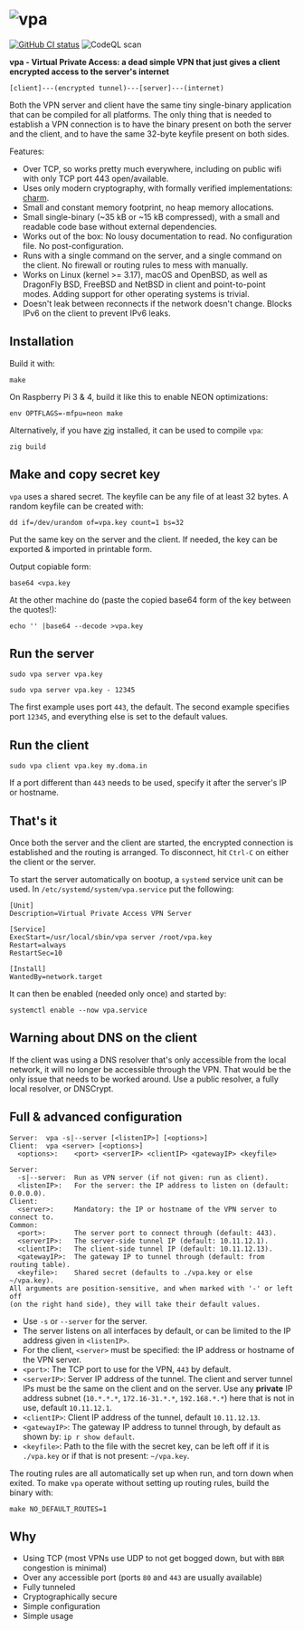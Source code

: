 # ![vpa](https://raw.github.com/pepa65/vpa/master/logo.png)

[![GitHub CI status](https://github.com/pepa65/vpa/workflows/CI/badge.svg)](https://github.com/pepa65/vpa/actions)
![CodeQL scan](https://github.com/pepa65/vpa/workflows/CodeQL%20scan/badge.svg)

**vpa - Virtual Private Access: a dead simple VPN that just gives a client encrypted access to the server's internet**

```text
[client]---(encrypted tunnel)---[server]---(internet)
```

Both the VPN server and client have the same tiny single-binary application that can be compiled for all platforms.
The only thing that is needed to establish a VPN connection is to have the binary present on both the server and
the client, and to have the same 32-byte keyfile present on both sides.

Features:

* Over TCP, so works pretty much everywhere, including on public wifi with only TCP port 443 open/available.
* Uses only modern cryptography, with formally verified implementations: [charm](https://github.com/jedisct1/charm).
* Small and constant memory footprint, no heap memory allocations.
* Small single-binary (~35 kB or ~15 kB compressed), with a small and readable code base without external dependencies.
* Works out of the box: No lousy documentation to read. No configuration file. No post-configuration.
* Runs with a single command on the server, and a single command on the client. No firewall or routing rules to mess with manually.
* Works on Linux (kernel >= 3.17), macOS and OpenBSD, as well as DragonFly BSD, FreeBSD and NetBSD in client and point-to-point modes.
  Adding support for other operating systems is trivial.
* Doesn't leak between reconnects if the network doesn't change. Blocks IPv6 on the client to prevent IPv6 leaks.

## Installation

Build it with:

`make`

On Raspberry Pi 3 & 4, build it like this to enable NEON optimizations:

`env OPTFLAGS=-mfpu=neon make`

Alternatively, if you have [zig](https://ziglang.org) installed, it can be used to compile `vpa`:

`zig build`

<!--On macOS, `vpa` can be installed using Homebrew: `brew install vpa`.-->

## Make and copy secret key

`vpa` uses a shared secret. The keyfile can be any file of at least 32 bytes.
A random keyfile can be created with:

`dd if=/dev/urandom of=vpa.key count=1 bs=32`

Put the same key on the server and the client. If needed, the key can be exported & imported in printable form.

Output copiable form:

`base64 <vpa.key`

At the other machine do (paste the copied base64 form of the key between the quotes!):

`echo '' |base64 --decode >vpa.key`

## Run the server

`sudo vpa server vpa.key`

`sudo vpa server vpa.key - 12345`

The first example uses port `443`, the default.
The second example specifies port `12345`, and everything else is set to the default values.

## Run the client

`sudo vpa client vpa.key my.doma.in`

If a port different than `443` needs to be used, specify it after the server's IP or hostname.

## That's it

Once both the server and the client are started, the encrypted connection is established and the routing is arranged.
To disconnect, hit `Ctrl-C` on either the client or the server.

To start the server automatically on bootup, a `systemd` service unit can be used.
In `/etc/systemd/system/vpa.service` put the following:

```text
[Unit]
Description=Virtual Private Access VPN Server

[Service]
ExecStart=/usr/local/sbin/vpa server /root/vpa.key
Restart=always
RestartSec=10

[Install]
WantedBy=network.target
```

It can then be enabled (needed only once) and started by:

`systemctl enable --now vpa.service`

## Warning about DNS on the client

If the client was using a DNS resolver that's only accessible from the local network, it will no longer be accessible through the VPN.
That would be the only issue that needs to be worked around. Use a public resolver, a fully local resolver, or DNSCrypt.

## Full & advanced configuration

```text
Server:  vpa -s|--server [<listenIP>] [<options>]
Client:  vpa <server> [<options>]
  <options>:    <port> <serverIP> <clientIP> <gatewayIP> <keyfile>

Server:
  -s|--server:  Run as VPN server (if not given: run as client).
  <listenIP>:   For the server: the IP address to listen on (default: 0.0.0.0).
Client:
  <server>:     Mandatory: the IP or hostname of the VPN server to connect to.
Common:
  <port>:       The server port to connect through (default: 443).
  <serverIP>:   The server-side tunnel IP (default: 10.11.12.1).
  <clientIP>:   The client-side tunnel IP (default: 10.11.12.13).
  <gatewayIP>:  The gateway IP to tunnel through (default: from routing table).
  <keyfile>:    Shared secret (defaults to ./vpa.key or else ~/vpa.key).
All arguments are position-sensitive, and when marked with '-' or left off
(on the right hand side), they will take their default values.
```

* Use `-s` or `--server` for the server.
* The server listens on all interfaces by default, or can be limited to the IP address given in `<listenIP>`.
* For the client, `<server>` must be specified: the IP address or hostname of the VPN server.
* `<port>`: The TCP port to use for the VPN, `443` by default.
* `<serverIP>`: Server IP address of the tunnel. The client and server tunnel IPs must be the same on the client and on the server.
  Use any **private** IP address subnet (`10.*.*.*`, `172.16-31.*.*`, `192.168.*.*`) here that is not in use, default `10.11.12.1`.
* `<clientIP>`: Client IP address of the tunnel, default `10.11.12.13`.
* `<gatewayIP>`: The gateway IP address to tunnel through, by default as shown by: `ip r show default`.
* `<keyfile>`: Path to the file with the secret key, can be left off if it is `./vpa.key` or if that is not present: `~/vpa.key`.

The routing rules are all automatically set up when run, and torn down when exited. To make `vpa` operate without setting up
routing rules, build the binary with:

`make NO_DEFAULT_ROUTES=1`

## Why

* Using TCP (most VPNs use UDP to not get bogged down, but with `BBR` congestion is minimal)
* Over any accessible port (ports `80` and `443` are usually available)
* Fully tunneled
* Cryptographically secure
* Simple configuration
* Simple usage

